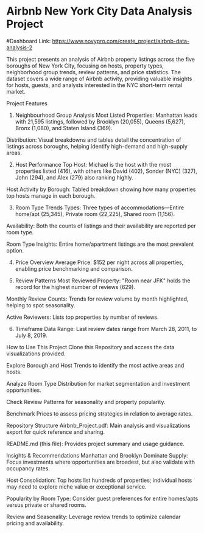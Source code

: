 # Airbnb New York City Data Analysis Project

#Dashboard Link: https://www.novypro.com/create_project/airbnb-data-analysis-2

This project presents an analysis of Airbnb property listings across the five boroughs of New York City, focusing on hosts, property types, neighborhood group trends, review patterns, and price statistics. The dataset covers a wide range of Airbnb activity, providing valuable insights for hosts, guests, and analysts interested in the NYC short-term rental market.

Project Features
1. Neighbourhood Group Analysis
Most Listed Properties: Manhattan leads with 21,595 listings, followed by Brooklyn (20,055), Queens (5,627), Bronx (1,080), and Staten Island (369).

Distribution: Visual breakdowns and tables detail the concentration of listings across boroughs, helping identify high-demand and high-supply areas.

2. Host Performance
Top Host: Michael is the host with the most properties listed (416), with others like David (402), Sonder (NYC) (327), John (294), and Alex (279) also ranking highly.

Host Activity by Borough: Tabled breakdown showing how many properties top hosts manage in each borough.

3. Room Type Trends
Types: Three types of accommodations—Entire home/apt (25,345), Private room (22,225), Shared room (1,156).

Availability: Both the counts of listings and their availability are reported per room type.

Room Type Insights: Entire home/apartment listings are the most prevalent option.

4. Price Overview
Average Price: $152 per night across all properties, enabling price benchmarking and comparison.

5. Review Patterns
Most Reviewed Property: "Room near JFK" holds the record for the highest number of reviews (629).

Monthly Review Counts: Trends for review volume by month highlighted, helping to spot seasonality.

Active Reviewers: Lists top properties by number of reviews.

6. Timeframe
Data Range: Last review dates range from March 28, 2011, to July 8, 2019.

How to Use This Project
Clone this Repository and access the data visualizations provided.

Explore Borough and Host Trends to identify the most active areas and hosts.

Analyze Room Type Distribution for market segmentation and investment opportunities.

Check Review Patterns for seasonality and property popularity.

Benchmark Prices to assess pricing strategies in relation to average rates.

Repository Structure
Airbnb_Project.pdf: Main analysis and visualizations export for quick reference and sharing.

README.md (this file): Provides project summary and usage guidance.

Insights & Recommendations
Manhattan and Brooklyn Dominate Supply: Focus investments where opportunities are broadest, but also validate with occupancy rates.

Host Consolidation: Top hosts list hundreds of properties; individual hosts may need to explore niche value or exceptional service.

Popularity by Room Type: Consider guest preferences for entire homes/apts versus private or shared rooms.

Review and Seasonality: Leverage review trends to optimize calendar pricing and availability.

